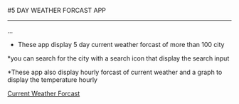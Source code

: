 #5 DAY WEATHER FORCAST APP
___
...
* These app display 5 day current weather forcast of more than 100 city

*you can search for the city with a search icon that display the search input


*These app also display hourly forcast of current weather and a graph to display the temperature hourly

[Current Weather Forcast](https://weatherforcastapp.netlify.com)
